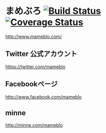 # まめぶろ [![Build Status](https://travis-ci.org/mamebro/mameblo.png?branch=master)](https://travis-ci.org/mamebro/mameblo) [![Coverage Status](https://coveralls.io/repos/mamebro/mameblo/badge.png)](https://coveralls.io/r/mamebro/mameblo)
http://www.mameblo.com/

## Twitter 公式アカウント
https://twitter.com/mameblo

## Facebookページ
http://www.facebook.com/mameblo

## minne
http://minne.com/mameblo
